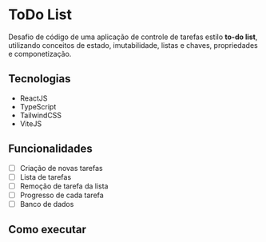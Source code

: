 # ToDo List

Desafio de código de uma aplicação de controle de tarefas estilo **to-do list**, utilizando conceitos de estado, imutabilidade, listas e chaves, propriedades e componetização.

## Tecnologias

- ReactJS
- TypeScript
- TailwindCSS
- ViteJS

## Funcionalidades

- [ ] Criação de novas tarefas
- [ ] Lista de tarefas
- [ ] Remoção de tarefa da lista
- [ ] Progresso de cada tarefa
- [ ] Banco de dados

## Como executar

